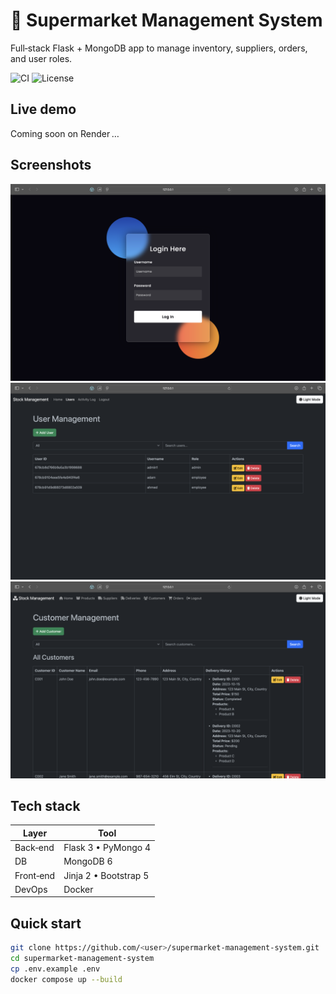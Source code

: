 # 🛒 Supermarket Management System

Full‑stack Flask + MongoDB app to manage inventory, suppliers, orders, and user roles.

![CI](https://github.com/Aymenelachhab/supermarket-management-system/actions/workflows/ci.yml/badge.svg)
![License](https://img.shields.io/github/license/Aymenelachhab/supermarket-management-system)

## Live demo
Coming soon on Render …

## Screenshots
<img src="login.png" width="700" alt="login">
<img src="dashboard.png" width="700" alt="dashboard">
<img src="dashboarduser.png" width="700" alt="dashboarduser">

## Tech stack
| Layer | Tool |
|-------|------|
| Back‑end | Flask 3 • PyMongo 4 |
| DB      | MongoDB 6 |
| Front‑end | Jinja 2 • Bootstrap 5 |
| DevOps | Docker | GitHub Actions |

## Quick start

```bash
git clone https://github.com/<user>/supermarket-management-system.git
cd supermarket-management-system
cp .env.example .env   
docker compose up --build
